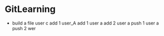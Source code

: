 # GitLearning
-  build a file
user c add 1
user_A add 1
user a add 2
user a push 1
user a  push  2
wer
